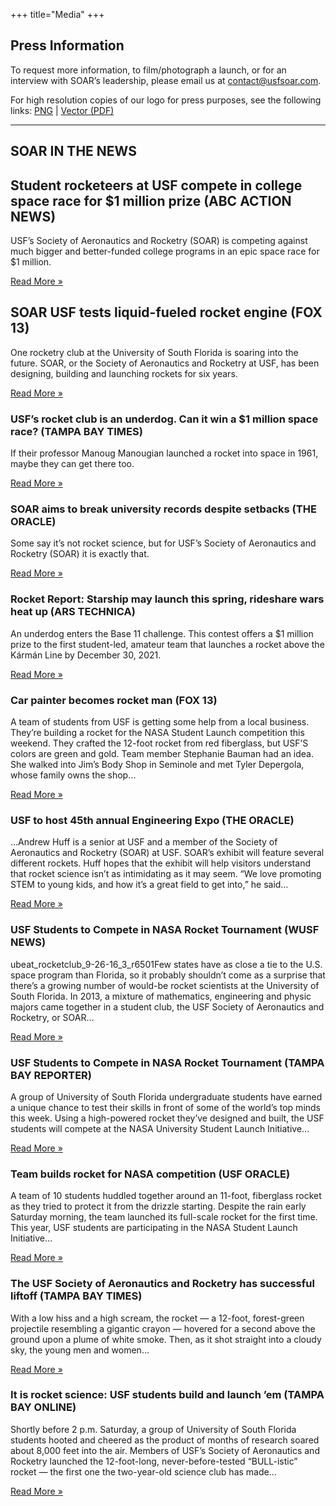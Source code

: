 +++
title="Media"
+++

## Press Information

To request more information, to film/photograph a launch, or for an interview with SOAR’s leadership, please email us at <contact@usfsoar.com>.

For high resolution copies of our logo for press purposes, see the following links: [PNG](http://www.usfsoar.com/wp-content/uploads/2016/10/soarlogohres.png) | [Vector (PDF)](http://www.usfsoar.com/wp-content/uploads/2016/10/soarlogosq.pdf)

---

## SOAR IN THE NEWS

## Student rocketeers at USF compete in college space race for $1 million prize (ABC ACTION NEWS)

USF’s Society of Aeronautics and Rocketry (SOAR) is competing against much bigger and better-funded college programs in an epic space race for $1 million.

[Read More »](https://www.tampabay.com/arts-entertainment/2020/01/15/usfs-rocket-club-is-an-underdog-can-it-win-a-1-million-space-race/)


## SOAR USF tests liquid-fueled rocket engine (FOX 13)

One rocketry club at the University of South Florida is soaring into the future. SOAR, or the Society of Aeronautics and Rocketry at USF, has been designing, building and launching rockets for six years.

[Read More »](https://www.fox13news.com/video/653357)

### USF’s rocket club is an underdog. Can it win a $1 million space race? (TAMPA BAY TIMES)

If their professor Manoug Manougian launched a rocket into space in 1961, maybe they can get there too.

[Read More »](https://www.tampabay.com/arts-entertainment/2020/01/15/usfs-rocket-club-is-an-underdog-can-it-win-a-1-million-space-race/)

### SOAR aims to break university records despite setbacks (THE ORACLE)

Some say it’s not rocket science, but for USF’s Society of Aeronautics and Rocketry (SOAR) it is exactly that. 

[Read More »](http://www.usforacle.com/2020/02/19/soar-aims-to-break-university-records-despite-setbacks/)


### Rocket Report: Starship may launch this spring, rideshare wars heat up (ARS TECHNICA)

An underdog enters the Base 11 challenge. This contest offers a $1 million prize to the first student-led, amateur team that launches a rocket above the Kármán Line by December 30, 2021.

[Read More »](https://arstechnica.com/science/2020/02/rocket-report-starship-may-launch-this-spring-rideshare-wars-heat-up/)

### Car painter becomes rocket man (FOX 13)

A team of students from USF is getting some help from a local business. They’re building a rocket for the NASA Student Launch competition this weekend. They crafted the 12-foot rocket from red fiberglass, but USF’S colors are green and gold. Team member Stephanie Bauman had an idea. She walked into Jim’s Body Shop in Seminole and met Tyler Depergola, whose family owns the shop…

[Read More »](https://web.archive.org/web/20170509144436/http://www.fox13news.com/news/local-news/246201728-story)

### USF to host 45th annual Engineering Expo (THE ORACLE)

…Andrew Huff is a senior at USF and a member of the Society of Aeronautics and Rocketry (SOAR) at USF. SOAR’s exhibit will feature several different rockets. Huff hopes that the exhibit will help visitors understand that rocket science isn’t as intimidating as it may seem. “We love promoting STEM to young kids, and how it’s a great field to get into,” he said…

[Read More »](http://www.usforacle.com/2017/02/14/usf-to-host-45th-annual-engineering-expo/)

### USF Students to Compete in NASA Rocket Tournament (WUSF NEWS)

ubeat_rocketclub_9-26-16_3_r6501Few states have as close a tie to the U.S. space program than Florida, so it probably shouldn’t come as a surprise that there’s a growing number of would-be rocket scientists at the University of South Florida. In 2013, a mixture of mathematics, engineering and physic majors came together in a student club, the USF Society of Aeronautics and Rocketry, or SOAR…

[Read More »](http://wusfnews.wusf.usf.edu/post/usf-rocket-club-soars-future)

### USF Students to Compete in NASA Rocket Tournament (TAMPA BAY REPORTER)

A group of University of South Florida undergraduate students have earned a unique chance to test their skills in front of some of the world’s top minds this week. Using a high-powered rocket they’ve designed and built, the USF students will compete at the NASA University Student Launch Initiative…

[Read More »](http://www.tbreporter.com/local-news/usf-students-compete-nasa-rocket-tournament/)

### Team builds rocket for NASA competition (USF ORACLE)

A team of 10 students huddled together around an 11-foot, fiberglass rocket as they tried to protect it from the drizzle starting. Despite the rain early Saturday morning, the team launched its full-scale rocket for the first time. This year, USF students are participating in the NASA Student Launch Initiative…

[Read More »](http://www.usforacle.com/2016/03/20/team-builds-rocket-for-nasa-competition/)

### The USF Society of Aeronautics and Rocketry has successful liftoff (TAMPA BAY TIMES)

With a low hiss and a high scream, the rocket — a 12-foot, forest-green projectile resembling a gigantic crayon — hovered for a second above the ground upon a plume of white smoke. Then, as it shot straight into a cloudy sky, the young men and women…

[Read More »](https://www.tampabay.com/news/humaninterest/usf-society-of-aeronautics-and-rocketry-lives-up-to-its-name/2158143/)

### It is rocket science: USF students build and launch ’em (TAMPA BAY ONLINE)

Shortly before 2 p.m. Saturday, a group of University of South Florida students hooted and cheered as the product of months of research soared about 8,000 feet into the air. Members of USF’s Society of Aeronautics and Rocketry launched the 12-foot-long, never-before-tested “BULL-istic” rocket — the first one the two-year-old science club has made…

[Read More »](https://web.archive.org/web/20131226010836/http://www.tbo.com/news/breaking-news/all/usf-students-spirits-soar-with-launch-of-bull-istic-rocket-20131221/)